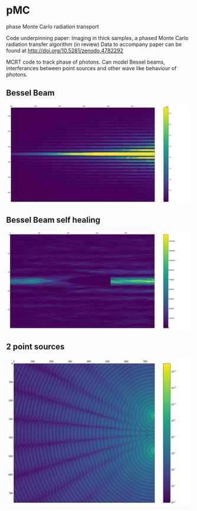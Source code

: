 # pMC
phase Monte Carlo radiation transport

Code underpinning paper: Imaging in thick samples, a phased Monte Carlo radiation transfer algorithm (in review)
Data to accompany paper can be found at http://doi.org/10.5281/zenodo.4782292

MCRT code to track phase of photons. 
Can model Bessel beams, interferances between point sources and other wave like behaviour of photons.

## Bessel Beam
  ![Bessel Beam](https://raw.githubusercontent.com/lewisfish/pMC/master/bessel.png)

## Bessel Beam self healing
  ![Self-healing](https://raw.githubusercontent.com/lewisfish/pMC/master/selfhealing.png)

## 2 point sources
  ![2 point sources](https://raw.githubusercontent.com/lewisfish/pMC/master/2point.png)

